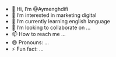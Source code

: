 - 👋 Hi, I’m @Aymenghdifi
- 👀 I’m interested in marketing digital
- 🌱 I’m currently learning english language 
- 💞️ I’m looking to collaborate on ...
- 📫 How to reach me ...
- 😄 Pronouns: ...
- ⚡ Fun fact: ...

<!---
Aymenghdifi/Aymenghdifi is a ✨ special ✨ repository because its `README.md` (this file) appears on your GitHub profile.
You can click the Preview link to take a look at your changes.
--->
